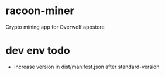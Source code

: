 # racoon-miner

Crypto mining app for Overwolf appstore

# dev env todo

* increase version in dist/manifest.json after standard-version
